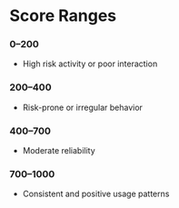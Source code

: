 # Score Ranges

### 0–200
- High risk activity or poor interaction

### 200–400
- Risk-prone or irregular behavior

### 400–700
- Moderate reliability

### 700–1000
- Consistent and positive usage patterns
